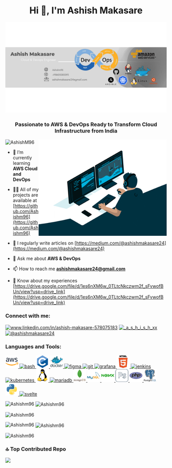 <h1 align="center">Hi 👋, I'm Ashish Makasare</h1>
<div align="center"> <img src="https://raw.githubusercontent.com/Ashishm96/Ashishm96/main/Banner%20for%20Github%20a.png"> </div>
<h3 align="center">Passionate to AWS & DevOps Ready to Transform Cloud Infrastructure from India</h3>
<img align="right" alt="Coding" width="400" src="https://raw.githubusercontent.com/Ashishm96/Ashishm96/main/giphy.gif">

<p align="left"> <img src="https://komarev.com/ghpvc/?username=AshishM96&label=Profile%20views&color=0e75b6&style=flat" alt="AshishM96" /> </p>


- 🌱 I’m currently learning **AWS Cloud and DevOps**

- 👨‍💻 All of my projects are available at [https://github.com/Ashishm96](https://github.com/Ashishm96)

- 📝 I regularly write articles on [https://medium.com/@ashishmakasare24](https://medium.com/@ashishmakasare24)

- 💬 Ask me about **AWS & DevOps**

- 📫 How to reach me **ashishmakasare24@gmail.com**

- 📄 Know about my experiences [https://drive.google.com/file/d/1es6nXM6w_0TLtcNkczwm2f_sFvwofBUn/view?usp=drive_link](https://drive.google.com/file/d/1es6nXM6w_0TLtcNkczwm2f_sFvwofBUn/view?usp=drive_link)

<h3 align="left">Connect with me:</h3>
<p align="left">
<a href="https://linkedin.com/in/www.linkedin.com/in/ashish-makasare-578075183" target="blank"><img align="center" src="https://raw.githubusercontent.com/rahuldkjain/github-profile-readme-generator/master/src/images/icons/Social/linked-in-alt.svg" alt="www.linkedin.com/in/ashish-makasare-578075183" height="30" width="40" /></a>
<a href="https://instagram.com/_a_s_h_i_s_h_xx" target="blank"><img align="center" src="https://raw.githubusercontent.com/rahuldkjain/github-profile-readme-generator/master/src/images/icons/Social/instagram.svg" alt="_a_s_h_i_s_h_xx" height="30" width="40" /></a>
<a href="https://medium.com/@ashishmakasare24" target="blank"><img align="center" src="https://raw.githubusercontent.com/rahuldkjain/github-profile-readme-generator/master/src/images/icons/Social/medium.svg" alt="@ashishmakasare24" height="30" width="40" /></a>
</p>

<h3 align="left">Languages and Tools:</h3>
<p align="left"> <a href="https://aws.amazon.com" target="_blank" rel="noreferrer"> <img src="https://raw.githubusercontent.com/devicons/devicon/master/icons/amazonwebservices/amazonwebservices-original-wordmark.svg" alt="aws" width="40" height="40"/> </a> <a href="https://www.gnu.org/software/bash/" target="_blank" rel="noreferrer"> <img src="https://www.vectorlogo.zone/logos/gnu_bash/gnu_bash-icon.svg" alt="bash" width="40" height="40"/> </a> <a href="https://www.cprogramming.com/" target="_blank" rel="noreferrer"> <img src="https://raw.githubusercontent.com/devicons/devicon/master/icons/c/c-original.svg" alt="c" width="40" height="40"/> </a> <a href="https://www.docker.com/" target="_blank" rel="noreferrer"> <img src="https://raw.githubusercontent.com/devicons/devicon/master/icons/docker/docker-original-wordmark.svg" alt="docker" width="40" height="40"/> </a> <a href="https://www.figma.com/" target="_blank" rel="noreferrer"> <img src="https://www.vectorlogo.zone/logos/figma/figma-icon.svg" alt="figma" width="40" height="40"/> </a> <a href="https://git-scm.com/" target="_blank" rel="noreferrer"> <img src="https://www.vectorlogo.zone/logos/git-scm/git-scm-icon.svg" alt="git" width="40" height="40"/> </a> <a href="https://grafana.com" target="_blank" rel="noreferrer"> <img src="https://www.vectorlogo.zone/logos/grafana/grafana-icon.svg" alt="grafana" width="40" height="40"/> </a> <a href="https://www.w3.org/html/" target="_blank" rel="noreferrer"> <img src="https://raw.githubusercontent.com/devicons/devicon/master/icons/html5/html5-original-wordmark.svg" alt="html5" width="40" height="40"/> </a> <a href="https://www.jenkins.io" target="_blank" rel="noreferrer"> <img src="https://www.vectorlogo.zone/logos/jenkins/jenkins-icon.svg" alt="jenkins" width="40" height="40"/> </a> <a href="https://kubernetes.io" target="_blank" rel="noreferrer"> <img src="https://www.vectorlogo.zone/logos/kubernetes/kubernetes-icon.svg" alt="kubernetes" width="40" height="40"/> </a> <a href="https://www.linux.org/" target="_blank" rel="noreferrer"> <img src="https://raw.githubusercontent.com/devicons/devicon/master/icons/linux/linux-original.svg" alt="linux" width="40" height="40"/> </a> <a href="https://mariadb.org/" target="_blank" rel="noreferrer"> <img src="https://www.vectorlogo.zone/logos/mariadb/mariadb-icon.svg" alt="mariadb" width="40" height="40"/> </a> <a href="https://www.mongodb.com/" target="_blank" rel="noreferrer"> <img src="https://raw.githubusercontent.com/devicons/devicon/master/icons/mongodb/mongodb-original-wordmark.svg" alt="mongodb" width="40" height="40"/> </a> <a href="https://www.mysql.com/" target="_blank" rel="noreferrer"> <img src="https://raw.githubusercontent.com/devicons/devicon/master/icons/mysql/mysql-original-wordmark.svg" alt="mysql" width="40" height="40"/> </a> <a href="https://www.nginx.com" target="_blank" rel="noreferrer"> <img src="https://raw.githubusercontent.com/devicons/devicon/master/icons/nginx/nginx-original.svg" alt="nginx" width="40" height="40"/> </a> <a href="https://www.photoshop.com/en" target="_blank" rel="noreferrer"> <img src="https://raw.githubusercontent.com/devicons/devicon/master/icons/photoshop/photoshop-line.svg" alt="photoshop" width="40" height="40"/> </a> <a href="https://www.php.net" target="_blank" rel="noreferrer"> <img src="https://raw.githubusercontent.com/devicons/devicon/master/icons/php/php-original.svg" alt="php" width="40" height="40"/> </a> <a href="https://www.postgresql.org" target="_blank" rel="noreferrer"> <img src="https://raw.githubusercontent.com/devicons/devicon/master/icons/postgresql/postgresql-original-wordmark.svg" alt="postgresql" width="40" height="40"/> </a> <a href="https://www.python.org" target="_blank" rel="noreferrer"> <img src="https://raw.githubusercontent.com/devicons/devicon/master/icons/python/python-original.svg" alt="python" width="40" height="40"/> </a> <a href="https://svelte.dev" target="_blank" rel="noreferrer"> <img src="https://upload.wikimedia.org/wikipedia/commons/1/1b/Svelte_Logo.svg" alt="svelte" width="40" height="40"/> </a> </p>

<p><img align="left" src="https://github-readme-stats.vercel.app/api/top-langs?username=Ashishm96&show_icons=true&locale=en&layout=compact" alt="Ashishm96" /></p>

<p>&nbsp;<img align="center" src="https://github-readme-stats.vercel.app/api?username=Ashishm96&show_icons=true&locale=en" alt="Ashishm96" /></p>

<p><img align="center" src="https://github-readme-streak-stats.herokuapp.com/?user=Ashishm96&" alt="Ashishm96" /></p>

<p><img align="left" src="https://github-readme-stats.vercel.app/api/top-langs?username=Ashishm96&show_icons=true&locale=en&layout=compact" alt="Ashishm96" /></p>

<p>&nbsp;<img align="center" src="https://github-readme-stats.vercel.app/api?username=Ashishm96&show_icons=true&locale=en" alt="Ashishm96" /></p>

<p><img align="center" src="https://github-readme-streak-stats.herokuapp.com/?user=Ashishm96&" alt="Ashishm96" /></p>

### 🔝 Top Contributed Repo
![](https://github-contributor-stats.vercel.app/api?username=Ashishm96&limit=5&theme=flat&combine_all_yearly_contributions=true)
